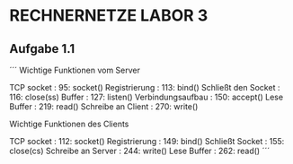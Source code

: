 # RECHNERNETZE LABOR 3



## Aufgabe 1.1

´´´
Wichtige Funktionen vom Server

TCP socket : 			      95: socket()
Registrierung : 		    113: bind()
Schließt den Socket :   116: close(ss)
Buffer : 			          127: listen()
Verbindungsaufbau : 	  150: accept()
Lese Buffer : 			    219: read()
Schreibe an Client :	 	270: write()

Wichtige Funktionen des Clients

TCP socket : 			      112: socket()
Registrierung : 		    149: bind()
Schließt Socket : 		  155: close(cs)
Schreibe an Server :		244: write()
Lese Buffer : 			    262: read()
´´´

